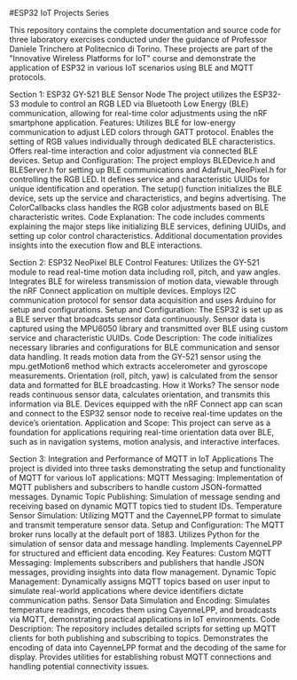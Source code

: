 #ESP32 IoT Projects Series

This repository contains the complete documentation and source code for three laboratory exercises conducted under the guidance of Professor Daniele Trinchero at Politecnico di Torino. These projects are part of the "Innovative Wireless Platforms for IoT" course and demonstrate the application of ESP32 in various IoT scenarios using BLE and MQTT protocols.

Section 1: ESP32 GY-521 BLE Sensor Node
The project utilizes the ESP32-S3 module to control an RGB LED via Bluetooth Low Energy (BLE) communication, allowing for real-time color adjustments using the nRF smartphone application.
Features:
Utilizes BLE for low-energy communication to adjust LED colors through GATT protocol.
Enables the setting of RGB values individually through dedicated BLE characteristics.
Offers real-time interaction and color adjustment via connected BLE devices.
Setup and Configuration:
The project employs BLEDevice.h and BLEServer.h for setting up BLE communications and Adafruit_NeoPixel.h for controlling the RGB LED.
It defines service and characteristic UUIDs for unique identification and operation.
The setup() function initializes the BLE device, sets up the service and characteristics, and begins advertising.
The ColorCallbacks class handles the RGB color adjustments based on BLE characteristic writes.
Code Explanation:
The code includes comments explaining the major steps like initializing BLE services, defining UUIDs, and setting up color control characteristics. Additional documentation provides insights into the execution flow and BLE interactions.


Section 2: ESP32 NeoPixel BLE Control
Features:
Utilizes the GY-521 module to read real-time motion data including roll, pitch, and yaw angles.
Integrates BLE for wireless transmission of motion data, viewable through the nRF Connect application on multiple devices.
Employs I2C communication protocol for sensor data acquisition and uses Arduino for setup and configurations.
Setup and Configuration:
The ESP32 is set up as a BLE server that broadcasts sensor data continuously.
Sensor data is captured using the MPU6050 library and transmitted over BLE using custom service and characteristic UUIDs.
Code Description:
The code initializes necessary libraries and configurations for BLE communication and sensor data handling.
It reads motion data from the GY-521 sensor using the mpu.getMotion6 method which extracts accelerometer and gyroscope measurements.
Orientation (roll, pitch, yaw) is calculated from the sensor data and formatted for BLE broadcasting.
How it Works?
The sensor node reads continuous sensor data, calculates orientation, and transmits this information via BLE.
Devices equipped with the nRF Connect app can scan and connect to the ESP32 sensor node to receive real-time updates on the device’s orientation.
Application and Scope:
This project can serve as a foundation for applications requiring real-time orientation data over BLE, such as in navigation systems, motion analysis, and interactive interfaces.

Section 3: Integration and Performance of MQTT in IoT Applications
The project is divided into three tasks demonstrating the setup and functionality of MQTT for various IoT applications:
MQTT Messaging: Implementation of MQTT publishers and subscribers to handle custom JSON-formatted messages.
Dynamic Topic Publishing: Simulation of message sending and receiving based on dynamic MQTT topics tied to student IDs.
Temperature Sensor Simulation: Utilizing MQTT and the CayenneLPP format to simulate and transmit temperature sensor data.
Setup and Configuration:
The MQTT broker runs locally at the default port of 1883.
Utilizes Python for the simulation of sensor data and message handling.
Implements CayenneLPP for structured and efficient data encoding.
Key Features:
Custom MQTT Messaging: Implements subscribers and publishers that handle JSON messages, providing insights into data flow management.
Dynamic Topic Management: Dynamically assigns MQTT topics based on user input to simulate real-world applications where device identifiers dictate communication paths.
Sensor Data Simulation and Encoding: Simulates temperature readings, encodes them using CayenneLPP, and broadcasts via MQTT, demonstrating practical applications in IoT environments.
Code Description:
The repository includes detailed scripts for setting up MQTT clients for both publishing and subscribing to topics.
Demonstrates the encoding of data into CayenneLPP format and the decoding of the same for display.
Provides utilities for establishing robust MQTT connections and handling potential connectivity issues.
